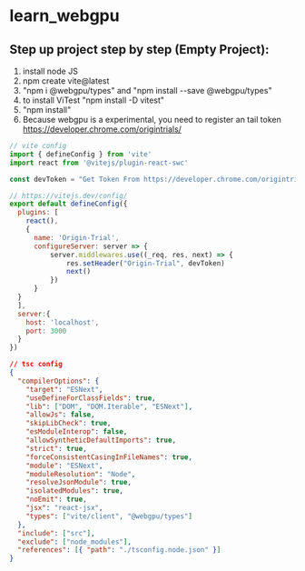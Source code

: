 # learn_webgpu
## Step up project step by step (Empty Project):
1. install node JS
2. npm create vite@latest
3. "npm i @webgpu/types" and "npm install --save @webgpu/types"
4. to install ViTest "npm install -D vitest"
5. "npm install"
4. Because webgpu is a experimental, you need to register an tail token https://developer.chrome.com/origintrials/

```javascript Vite Config
// vite config
import { defineConfig } from 'vite'
import react from '@vitejs/plugin-react-swc'

const devToken = "Get Token From https://developer.chrome.com/origintrials"

// https://vitejs.dev/config/
export default defineConfig({
  plugins: [
    react(),
    {
      name: 'Origin-Trial',
      configureServer: server => {
          server.middlewares.use((_req, res, next) => {
              res.setHeader("Origin-Trial", devToken)
              next()
          })
      }
  }
  ],
  server:{
    host: 'localhost',
    port: 3000
  }
})
```


```json Typescript Config
// tsc config 
{
  "compilerOptions": {
    "target": "ESNext",
    "useDefineForClassFields": true,
    "lib": ["DOM", "DOM.Iterable", "ESNext"],
    "allowJs": false,
    "skipLibCheck": true,
    "esModuleInterop": false,
    "allowSyntheticDefaultImports": true,
    "strict": true,
    "forceConsistentCasingInFileNames": true,
    "module": "ESNext",
    "moduleResolution": "Node",
    "resolveJsonModule": true,
    "isolatedModules": true,
    "noEmit": true,
    "jsx": "react-jsx",
    "types": ["vite/client", "@webgpu/types"]
  },
  "include": ["src"],
  "exclude": ["node_modules"],
  "references": [{ "path": "./tsconfig.node.json" }]
}

```
